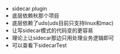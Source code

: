 + sidecar plugin
+ 底层依赖秋那个项目
+ 底层依赖了uds(uds目前只支持linux和mac)
+ 让写sidecar模式的代码变的更容易
+ 理论上让sidecar那边只用处理业务逻辑即可
+ 可以查看下sidecarTest